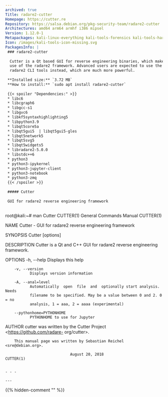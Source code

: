 ```yaml
---
archived: true
Title: radare2-cutter
Homepage: https://cutter.re
Repository: https://salsa.debian.org/pkg-security-team/radare2-cutter
Architectures: amd64 arm64 armhf i386 mipsel
Version: 1.12.0-1
Metapackages: kali-linux-everything kali-tools-forensics kali-tools-hardware kali-tools-reverse-engineering 
Icon: /images/kali-tools-icon-missing.svg
PackagesInfo: |
 ### radare2-cutter
 
  Cutter is a Qt based GUI for reverse engineering binaries, which makes
  use of the radare2 framework. Advanced users are expected to use the
  radare2 CLI tools instead, which are much more powerful.
 
 **Installed size:** `3.72 MB`  
 **How to install:** `sudo apt install radare2-cutter`  
 
 {{< spoiler "Dependencies:" >}}
 * libc6 
 * libcgraph6
 * libgcc-s1 
 * libgvc6
 * libkf5syntaxhighlighting5 
 * libpython3.9 
 * libqt5core5a 
 * libqt5gui5  | libqt5gui5-gles 
 * libqt5network5 
 * libqt5svg5 
 * libqt5widgets5 
 * libradare2-5.0.0 
 * libstdc++6 
 * python3
 * python3-ipykernel
 * python3-jupyter-client
 * python3-notebook
 * python3-zmq
 {{< /spoiler >}}
 
 ##### Cutter
 
 GUI for radare2 reverse engineering framework
 
 ```
 root@kali:~# man Cutter
 CUTTER(1)                   General Commands Manual                  CUTTER(1)
 
 NAME
        Cutter - GUI for radare2 reverse engineering framework
 
 SYNOPSIS
        Cutter [options] <filename>
 
 DESCRIPTION
        Cutter is a Qt and C++ GUI for radare2 reverse engineering framework.
 
 OPTIONS
        -h, --help
               Displays this help
 
        -v, --version
               Displays version information
 
        -A, --anal=level
               Automatically  open  file  and  optionally start analysis. Needs
               filename to be specified. May be a value between 0 and 2. 0 = no
               analysis, 1 = aaa, 2 = aaaa (experimental)
 
        --pythonhome=PYTHONHOME
               PYTHONHOME to use for Jupyter
 
 AUTHOR
        cutter  was  written  by the Cutter Project <https://github.com/radare-
        org/cutter>.
 
        This manual page was written by Sebastian Reichel <sre@debian.org>.
 
                                 August 20, 2018                      CUTTER(1)
 ```
 
 - - -
 
---
```

{{% hidden-comment "<!--Do not edit anything above this line-->" %}}
